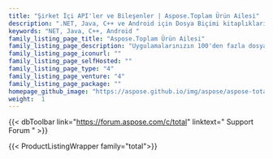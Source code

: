 ```yaml
---
title: "Şirket İçi API'ler ve Bileşenler | Aspose.Toplam Ürün Ailesi"
description: ".NET, Java, C++ ve Android için Dosya Biçimi kitaplıklarını indirin. Ayrıca, tüm Office dosya biçimleri için Raporlama Hizmetleri uzantısı, SharePoint Bileşenleri ve JasperReports dışa aktarıcılarını içerir."
keywords: "NET, Java, C++, Android "
family_listing_page_title: "Aspose.Toplam Ürün Ailesi"
family_listing_page_description: "Uygulamalarınızın 100'den fazla dosya biçimini işlemesini sağlayın. 52 ayrı ürünümüzün tamamını içerir."
family_listing_page_iconurl: ""
family_listing_page_selfHosted: ""
family_listing_page_type: "4"
family_listing_page_venture: "4"
family_listing_page_package: ""
homepage_github_image: "https://aspose.github.io/img/aspose/aspose-total.png"
weight:  1
---
```


{{< dbToolbar link="https://forum.aspose.com/c/total" linktext=" Support Forum " >}}

{{< ProductListingWrapper family="total">}}

